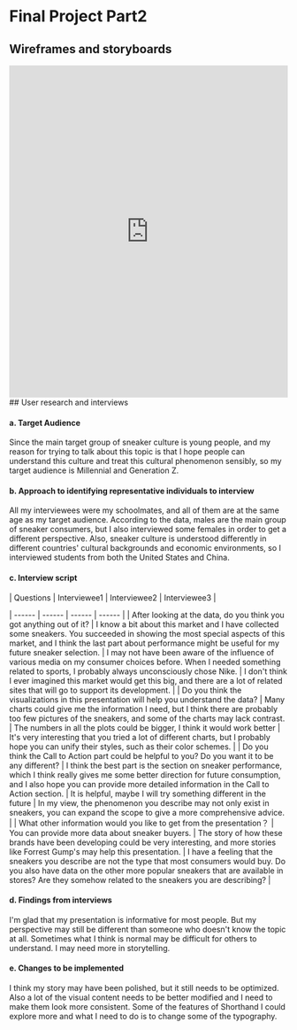 # Final Project Part2
## Wireframes and storyboards
<iframe src="https://preview.shorthand.com/nUxrxkLPEKWO1Q7J" width="100%" height="600" frameborder="0" scrolling="yes"></iframe>
## User research and interviews

#### a. Target Audience
Since the main target group of sneaker culture is young people, and my reason for trying to talk about this topic is that I hope people can understand this culture and treat this cultural phenomenon sensibly, so my target audience is Millennial and Generation Z.

#### b. Approach to identifying representative individuals to interview 
All my interviewees were my schoolmates, and all of them are at the same age as my target audience. According to the data, males are the main group of sneaker consumers, but I also interviewed some females in order to get a different perspective. Also, sneaker culture is understood differently in different countries' cultural backgrounds and economic environments, so I interviewed students from both the United States and China.

#### c. Interview script
| Questions | Interviewee1 | Interviewee2 | Interviewee3 |

| ------ | ------ | ------ | ------ |
| After looking at the data, do you think you got anything out of it? | I know a bit about this market and I have collected some sneakers. You succeeded in showing the most special aspects of this market, and I think the last part about performance might be useful for my future sneaker selection. | I may not have been aware of the influence of various media on my consumer choices before. When I needed something related to sports, I probably always unconsciously chose Nike. | I don't think I ever imagined this market would get this big, and there are a lot of related sites that will go to support its development. |
| Do you think the visualizations in this presentation will help you understand the data? | Many charts could give me the information I need, but I think there are probably too few pictures of the sneakers, and some of the charts may lack contrast. | The numbers in all the plots could be bigger, I think it would work better | It's very interesting that you tried a lot of different charts, but I probably hope you can unify their styles, such as their color schemes. |
| Do you think the Call to Action part could be helpful to you? Do you want it to be any different? | I think the best part is the section on sneaker performance, which I think really gives me some better direction for future consumption, and I also hope you can provide more detailed information in the Call to Action section. | It is helpful, maybe I will try something different in the future | In my view, the phenomenon you describe may not only exist in sneakers, you can expand the scope to give a more comprehensive advice. |
| What other information would you like to get from the presentation？ | You can provide more data about sneaker buyers. | The story of how these brands have been developing could be very interesting, and more stories like Forrest Gump's may help this presentation. | I have a feeling that the sneakers you describe are not the type that most consumers would buy. Do you also have data on the other more popular sneakers that are available in stores? Are they somehow related to the sneakers you are describing? |
#### d. Findings from interviews
I'm glad that my presentation is informative for most people. But my perspective may still be different than someone who doesn't know the topic at all. Sometimes what I think is normal may be difficult for others to understand. I may need more in storytelling.
#### e. Changes to be implemented
I think my story may have been polished, but it still needs to be optimized. Also a lot of the visual content needs to be better modified and I need to make them look more consistent. Some of the features of Shorthand I could explore more and what I need to do is to change some of the typography.
